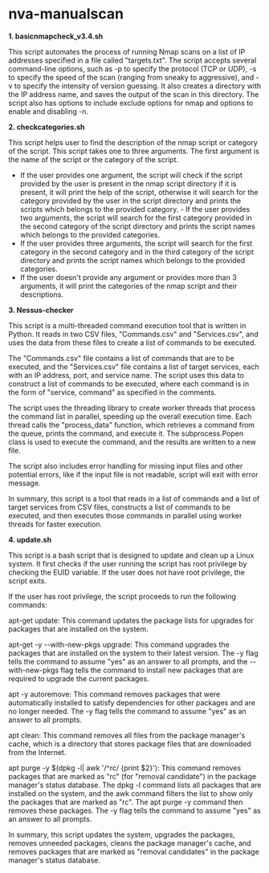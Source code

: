 # nva-manualscan

**1. basicnmapcheck_v3.4.sh**

This script automates the process of running Nmap scans on a list of IP addresses specified in a file called "targets.txt". The script accepts several command-line options, such as -p to specify the protocol (TCP or UDP), -s to specify the speed of the scan (ranging from sneaky to aggressive), and -v to specify the intensity of version guessing. It also creates a directory with the IP address name, and saves the output of the scan in this directory. The script also has options to include exclude options for nmap and options to enable and disabling -n.

**2. checkcategories.sh**

This script helps user to find the description of the nmap script or category of the script. 
This script takes one to three arguments. The first argument is the name of the script or the category of the script. 
- If the user provides one argument, the script will check if the script provided by the user is present in the nmap script directory if it is present, it will print the help of the script, otherwise it will search for the category provided by the user in the script directory and prints the scripts which belongs to the provided category.  - If the user provides two arguments, the script will search for the first category provided in the second category of the script directory and prints the script names which belongs to the provided categories. 
- If the user provides three arguments, the script will search for the first category in the second category and in the third category of the script directory and prints the script names which belongs to the provided categories. 
- If the user doesn't provide any argument or provides more than 3 arguments, it will print the categories of the nmap script and their descriptions.

**3. Nessus-checker**

This script is a multi-threaded command execution tool that is written in Python. It reads in two CSV files, "Commands.csv" and "Services.csv", and uses the data from these files to create a list of commands to be executed.

The "Commands.csv" file contains a list of commands that are to be executed, and the "Services.csv" file contains a list of target services, each with an IP address, port, and service name. The script uses this data to construct a list of commands to be executed, where each command is in the form of "service, command" as specified in the comments.

The script uses the threading library to create worker threads that process the command list in parallel, speeding up the overall execution time. Each thread calls the "process_data" function, which retrieves a command from the queue, prints the command, and execute it. The subprocess.Popen class is used to execute the command, and the results are written to a new file.

The script also includes error handling for missing input files and other potential errors, like if the input file is not readable, script will exit with error message.

In summary, this script is a tool that reads in a list of commands and a list of target services from CSV files, constructs a list of commands to be executed, and then executes those commands in parallel using worker threads for faster execution.

**4. update.sh**

This script is a bash script that is designed to update and clean up a Linux system. It first checks if the user running the script has root privilege by checking the EUID variable. If the user does not have root privilege, the script exits.

If the user has root privilege, the script proceeds to run the following commands:

apt-get update: This command updates the package lists for upgrades for packages that are installed on the system.

apt-get -y --with-new-pkgs upgrade: This command upgrades the packages that are installed on the system to their latest version. The -y flag tells the command to assume "yes" as an answer to all prompts, and the --with-new-pkgs flag tells the command to install new packages that are required to upgrade the current packages.

apt -y autoremove: This command removes packages that were automatically installed to satisfy dependencies for other packages and are no longer needed. The -y flag tells the command to assume "yes" as an answer to all prompts.

apt clean: This command removes all files from the package manager's cache, which is a directory that stores package files that are downloaded from the Internet.

apt purge -y $(dpkg -l| awk '/^rc/ {print $2}'): This command removes packages that are marked as "rc" (for "removal candidate") in the package manager's status database. The dpkg -l command lists all packages that are installed on the system, and the awk command filters the list to show only the packages that are marked as "rc". The apt purge -y command then removes these packages. The -y flag tells the command to assume "yes" as an answer to all prompts.

In summary, this script updates the system, upgrades the packages, removes unneeded packages, cleans the package manager's cache, and removes packages that are marked as "removal candidates" in the package manager's status database.
